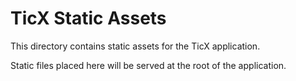 # TicX Static Assets

This directory contains static assets for the TicX application.

Static files placed here will be served at the root of the application.
